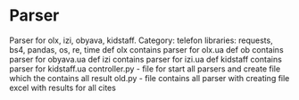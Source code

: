 # Parser
Parser for olx, izi, obyava, kidstaff. Category: telefon
libraries: requests, bs4, pandas, os, re, time
def olx contains parser for olx.ua
def ob contains parser for obyava.ua
def izi contains parser for izi.ua
def kidstaff contains parser for kidstaff.ua
controller.py - file for start all parsers and create file which the contains all result
old.py - file contains all parser with creating file excel with results for all cites
